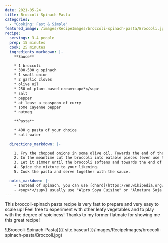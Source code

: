 ```yaml
---
date: 2021-05-24
title: Broccoli-Spinach-Pasta
categories:
  - "Cooking: Fast & Simple"
featured_image: /images/RecipeImages/broccoli-spinach-pasta/Broccoli.jpg
recipe:
  servings: 3-4 people
  prep: 15 minutes
  cook: 25 minutes
  ingredients_markdown: |-
    **Sauce**

    * 1 broccoli
    * 300-500 g spinach
    * 1 small onion
    * 2 garlic cloves
    * olive oil
    * 250 ml plant-based cream<sup>*</sup>
    * salt
    * pepper
    * at least a teaspoon of curry
    * some Cayenne pepper
    * nutmeg

    **Pasta**

    * 400 g pasta of your choice
    * salt water
  
  directions_markdown: |-

    1. Fry the chopped onions in some olive oil. Towards the end of the frying time, add the garlic. Don't add it too early, otherwise it might burn.
    2. In the meantime cut the broccoli into eatable pieces (even use the stem after pealing it) and add it to the pot. Also add the spinach and some water to cover the bottom if needed.
    3. Let it simmer until the broccoli softens and towards the end of the cooking time add the cream.
    4. Spice the mixture to your likening. 
    5. Cook the pasta and serve together with the sauce.

  notes_markdown: |-
    - Instead of spinach, you can use [chard](https://en.wikipedia.org/wiki/Chard) (de: Mangold).
    - <sup>*</sup>I usually use "Alpro Soya Cuisine" or "Alnatura Soja Cuisine" 
---
```


This broccoli-spinach pasta recipe is very fast to prepare and very easy to scale up! Feel free to experiment with other leafy vegetables and to play with the degree of spiciness! Thanks to my former flatmate for showing me this great recipe!

![Broccoli-Spinach-Pasta]({{ site.baseurl }}/images/RecipeImages/broccoli-spinach-pasta/Broccoli.jpg)